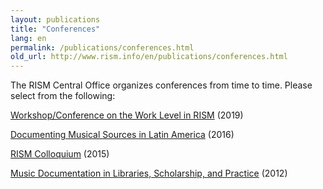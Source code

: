 ```yaml
---
layout: publications
title: "Conferences"
lang: en
permalink: /publications/conferences.html
old_url: http://www.rism.info/en/publications/conferences.html
---
```


The RISM Central Office organizes conferences from time to time. Please select from the following:

[Workshop/Conference on the Work Level in RISM](/publications/conferences/work-level-2019.html) (2019)

[Documenting Musical Sources in Latin America](/publications/conferences/latin-america-conference-2016.html) (2016)

[RISM Colloquium](/publications/conferences/colloquium-2015.html) (2015)

[Music Documentation in Libraries, Scholarship, and Practice](/publications/conferences/conference-2012.html) (2012)